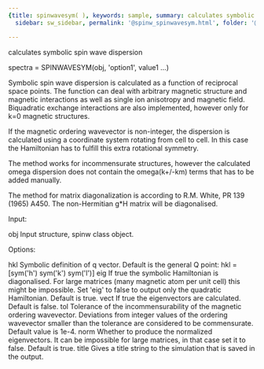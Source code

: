 ```yaml
---
{title: spinwavesym( ), keywords: sample, summary: calculates symbolic spin wave dispersion,
  sidebar: sw_sidebar, permalink: '@spinw_spinwavesym.html', folder: '@spinw', mathjax: 'true'}

---
```

  calculates symbolic spin wave dispersion
 
  spectra = SPINWAVESYM(obj, 'option1', value1 ...)
 
  Symbolic spin wave dispersion is calculated as a function of reciprocal
  space points. The function can deal with arbitrary magnetic structure and
  magnetic interactions as well as single ion anisotropy and magnetic
  field. Biquadratic exchange interactions are also implemented, however
  only for k=0 magnetic structures.
 
  If the magnetic ordering wavevector is non-integer, the dispersion is
  calculated using a coordinate system rotating from cell to cell. In this
  case the Hamiltonian has to fulfill this extra rotational symmetry.
 
  The method works for incommensurate structures, however the calculated
  omega dispersion does not contain the omega(k+/-km) terms that has to be
  added manually.
 
  The method for matrix diagonalization is according to R.M. White, PR 139
  (1965) A450. The non-Hermitian g*H matrix will be diagonalised.
 
  Input:
 
  obj           Input structure, spinw class object.
 
  Options:
 
  hkl           Symbolic definition of q vector. Default is the general Q
                point:
                    hkl = [sym('h') sym('k') sym('l')]
  eig           If true the symbolic Hamiltonian is diagonalised. For large
                matrices (many magnetic atom per unit cell) this might be
                impossible. Set 'eig' to false to output only the quadratic
                Hamiltonian. Default is true.
  vect          If true the eigenvectors are calculated. Default is false.
  tol           Tolerance of the incommensurability of the magnetic
                ordering wavevector. Deviations from integer values of the
                ordering wavevector smaller than the tolerance are
                considered to be commensurate. Default value is 1e-4.
  norm          Whether to produce the normalized eigenvectors. It can be
                impossible for large matrices, in that case set it to
                false. Default is true.
  title         Gives a title string to the simulation that is saved in the
                output.
